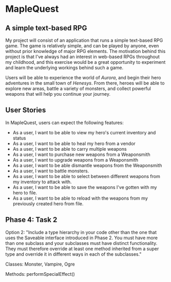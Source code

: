 # MapleQuest

## A simple text-based RPG

My project will consist of an application that runs a simple text-based RPG game. The game is relatively simple, and
can be played by anyone, even without prior knowledge of major RPG elements. The motivation behind this project is that 
I've always had an interest in web-based RPGs throughout my childhood, and this exercise would be a great opportunity
to experiment and learn the underlying workings behind such a game.

Users will be able to experience the world of *Aurora*, and begin their hero adventures in the small town of *Henesys*.
From there, heroes will be able to explore new areas, battle a variety of monsters, and collect powerful weapons
that will help you continue your journey. 

## User Stories

In MapleQuest, users can expect the following features:

- As a user, I want to be able to view my hero's current inventory and status
- As a user, I want to be able to heal my hero from a vendor
- As a user, I want to be able to carry multiple weapons
- As a user, I want to purchase new weapons from a Weaponsmith
- As a user, I want to upgrade weapons from a Weaponsmith
- As a user, I want to be able dismantle weapons from the Weaponsmith
- As a user, I want to battle monsters.
- As a user, I want to be able to select between different weapons from my inventory to attack with.
- As a user, I want to be able to save the weapons I've gotten with my hero to file.
- As a user, I want to be able to reload with the weapons from my previously created hero from file.

## Phase 4: Task 2
Option 2: "Include a type hierarchy in your code other than the one that uses the Saveable interface introduced in 
Phase 2.  You must have more than one subclass and your subclasses must have distinct functionality.  They must 
therefore override at least one method inherited from a super type and override it in different ways in 
each of the subclasses."

Classes: Monster, Vampire, Ogre

Methods: performSpecialEffect()